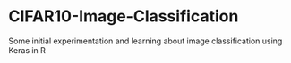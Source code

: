 # CIFAR10-Image-Classification
Some initial experimentation and learning about image classification using Keras in R
